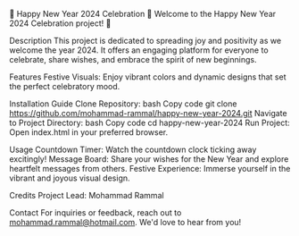 
🎉 Happy New Year 2024 Celebration 🎉
Welcome to the Happy New Year 2024 Celebration project! 🥳


Description
This project is dedicated to spreading joy and positivity as we welcome the year 2024. It offers an engaging platform for everyone to celebrate, share wishes, and embrace the spirit of new beginnings.

Features
Festive Visuals: Enjoy vibrant colors and dynamic designs that set the perfect celebratory mood.

Installation Guide
Clone Repository:
bash
Copy code
git clone https://github.com/mohammad-rammal/happy-new-year-2024.git
Navigate to Project Directory:
bash
Copy code
cd happy-new-year-2024
Run Project:
Open index.html in your preferred browser.

Usage
Countdown Timer: Watch the countdown clock ticking away excitingly!
Message Board: Share your wishes for the New Year and explore heartfelt messages from others.
Festive Experience: Immerse yourself in the vibrant and joyous visual design.

Credits
Project Lead: Mohammad Rammal

Contact
For inquiries or feedback, reach out to mohammad.rammal@hotmail.com. We'd love to hear from you!
